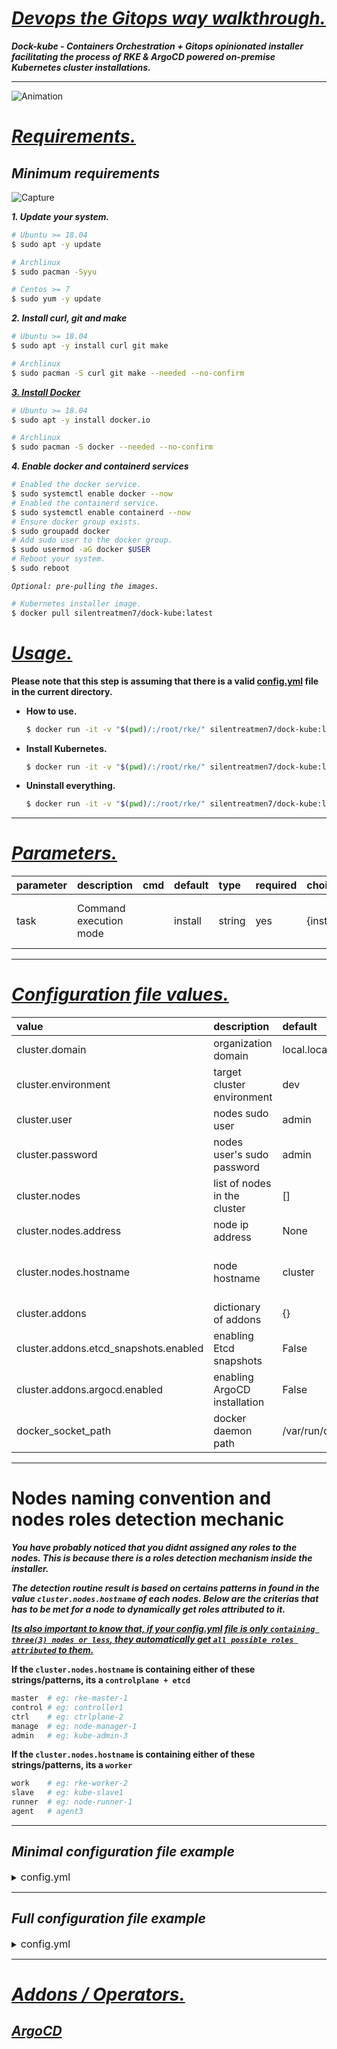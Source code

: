 # ***<ins>Devops the Gitops way walkthrough.</ins>***

***Dock-kube - Containers Orchestration + Gitops opinionated installer facilitating the process of RKE & ArgoCD powered on-premise Kubernetes cluster installations.***

---

![Animation](https://user-images.githubusercontent.com/102635491/169345280-b262c112-b55b-4a07-9600-e31e0fbfa097.gif)

# *<ins>Requirements.</ins>*

## ***Minimum requirements***

![Capture](https://user-images.githubusercontent.com/102635491/164043817-7143bfae-a8a8-47ed-9ac5-23f74c86c82d.PNG)

***1. Update your system.***

```bash
# Ubuntu >= 18.04
$ sudo apt -y update

# Archlinux
$ sudo pacman -Syyu

# Centos >= 7
$ sudo yum -y update
```

***2. Install curl, git and make***

```bash
# Ubuntu >= 18.04
$ sudo apt -y install curl git make

# Archlinux
$ sudo pacman -S curl git make --needed --no-confirm
```

[***3. Install Docker***](https://docs.docker.com/engine/install/)

```bash
# Ubuntu >= 18.04
$ sudo apt -y install docker.io

# Archlinux
$ sudo pacman -S docker --needed --no-confirm
```

***4. Enable docker and containerd services***

```bash
# Enabled the docker service.
$ sudo systemctl enable docker --now
# Enabled the containerd service.
$ sudo systemctl enable containerd --now
# Ensure docker group exists.
$ sudo groupadd docker
# Add sudo user to the docker group.
$ sudo usermod -aG docker $USER
# Reboot your system.
$ sudo reboot
```
  
*`Optional: pre-pulling the images.`*
  
```bash
# Kubernetes installer image.
$ docker pull silentreatmen7/dock-kube:latest
```

# *<ins>Usage.</ins>*

**Please note that this step is assuming that there is a valid [config.yml](#*minimal-configuration-file-example*) file in the current directory.**

- **How to use.**

  ```bash
  $ docker run -it -v "$(pwd)/:/root/rke/" silentreatmen7/dock-kube:latest [TASK]
  ```

- **Install Kubernetes.**

  ```bash
  $ docker run -it -v "$(pwd)/:/root/rke/" silentreatmen7/dock-kube:latest install
  ```

- **Uninstall everything.**

  ```bash
  $ docker run -it -v "$(pwd)/:/root/rke/" silentreatmen7/dock-kube:latest remove
  ```

---

# *<ins>Parameters.</ins>*

| parameter      | description                                     | cmd  | default | type   | required | choices          | dependencies                                                                                                 |
| :------------- | :---------------------------------------------- | :--- | :------ | :----- | :------- | :--------------- | :---------------------------------------------------------------------------------------------------------   |
| task           | Command execution mode                          |      | install | string | yes      | {install,remove} | [Minimum requirements](#minimum-requirements) and [A config.yml file](#*minimal-configuration-file-example*) |

---

# *<ins>Configuration file values.</ins>*

| value                                 | description                          | default              | type   | required                                                                                       |
| :------------------------------------ | :----------------------------------- | :------------------- | :----- | :--------------------------------------------------------------------------------------------- |
| cluster.domain                        | organization domain                  | local.local          | string | yes                                                                                            |
| cluster.environment                   | target cluster environment           | dev                  | string | yes                                                                                            |
| cluster.user                          | nodes sudo user                      | admin                | string | yes                                                                                            |
| cluster.password                      | nodes user's sudo password           | admin                | string | yes                                                                                            |
| cluster.nodes                         | list of nodes in the cluster         | []                   | list   | yes                                                                                            |
| cluster.nodes.address                 | node ip address                      | None                 | string | yes                                                                                            |
| cluster.nodes.hostname                | node hostname                        | cluster              | string | [see the nodes naming convention](#nodes-naming-convention-and-nodes-roles-detection-mechanic) |
| cluster.addons                        | dictionary of addons                 | {}                   | dict   | no                                                                                             |
| cluster.addons.etcd_snapshots.enabled | enabling Etcd snapshots              | False                | bool   | no                                                                                             |
| cluster.addons.argocd.enabled         | enabling ArgoCD installation         | False                | bool   | no                                                                                             |
| docker_socket_path                    | docker daemon path                   | /var/run/docker.sock | string | no                                                                                             |

---

# Nodes naming convention and nodes roles detection mechanic

***You have probably noticed that you didnt assigned any roles to the nodes. This is because there is a roles detection mechanism inside the installer.***  

***The detection routine result is based on certains patterns in found in the value `cluster.nodes.hostname` of each nodes. Below are the criterias that has to be met for a node to dynamically get roles attributed to it.*** 

***<ins>Its also important to know that, if your [config.yml](#*minimal-configuration-file-example*) file is only `containing three(3) nodes or less`, they automatically get `all possible roles attributed` to them.</ins>***


**If the `cluster.nodes.hostname` is containing either of these strings/patterns, its a `controlplane + etcd`**

```bash
master  # eg: rke-master-1
control # eg: controller1
ctrl    # eg: ctrlplane-2
manage  # eg: node-manager-1
admin   # eg: kube-admin-3
```

**If the `cluster.nodes.hostname` is containing either of these strings/patterns, its a `worker`**

```bash
work    # eg: rke-worker-2
slave   # eg: kube-slave1
runner  # eg: node-runner-1
agent   # agent3
```

---

## *Minimal configuration file example*

<details>

<summary><font size=3>config.yml</font></summary>

  ```yaml
 ---
  cluster:
    # Cluster name.
    name: 'cluster-lab'
    # Organization domain name.
    domain: local.local
    # Target environement.
    environment: dev
    # Remote nodes sudo user.
    user: admin
    # Remote nodes sudo user password.
    password: admin
    # List of nodes to include in the cluster.
    nodes:
      - address: 10.0.0.175
        hostname: node1
  ```

</details>

---

## *Full configuration file example*

<details>

<summary><font size=3>config.yml</font></summary>

  ```yaml
  ---
  cluster:
    # Cluster name.
    name: 'cluster-lab'
    # Organization domain name.
    domain: local.local
    # Target environement.
    environment: dev
    # Remote nodes sudo user.
    user: admin
    # Remote nodes sudo user password.
    password: admin
    # List of nodes to include in the cluster.
    nodes:
      - address: 10.10.10.11
        hostname: rkeqa-master-0
      - address: 10.10.10.12
        hostname: rkeqa-master-1
      - address: 10.10.10.13
        hostname: rkeqa-master-2
      - address: 10.10.10.14
        hostname: rkeqa-worker-0
      - address: 10.10.10.15
        hostname: rkeqa-worker-1
      - address: 10.10.10.16
        hostname: rkeqa-worker-2
  
    # Kubernetes cluster ingress basic settings.
    ingress:
      enabled: false
      controller: nginx
      network_mode: hostPort
  
    # Cluster's addons specifications.
    addons:
      # Cluster etcd snapshots taking.
      etcd_snapshots:
        enabled: false
        creation: '12h'
        retention: '24h'
      # ArgoCD deployment configuration.
      argocd:
        enabled: true
        ingress: false
        # Specify if ArgoCD should be installed with TLS encryption enabled.
        insecure: true
        namespace: argocd
        # Default ArgoCD local admin user password.
        admin_password: admin
  
        # In case you plan to deploy on this cluster from a remote ArgoCD setup, you should config this section. Otherwise, just leave it as it is.
        cluster:
          local: true
          server: 'https://kubernetes.default.svc'
  
        # ArgoCD deployment in bootstrap mode specifics configurations. (Recommended   but optional.)
        bootstrap:
          enabled: true
          git_repo: 'https://organizationame@dev.azure.com/organizationame/projectname/_git/argocd-bootstrap-dest'
          git_token: '0a0a00a0a0a0a0a00a0a0a0a0a00a0a0a0a0a00a0a0a0a0a00a0'
  
  # OPTIONAL - ArgoCD repositories credentials deployment section.
  repositories_creds:
      # Secret name
    - name: repocred-bitbucket-example
      # Repositories base url.
      repo_url: https://bitbucket.org/organizationinc
      # Login username.
      repo_username: username
      # AppAuth Token
      repo_password: password
  
      # Secret name
    - name: repocred-azure-example
      # Repositories base url.
      repo_url: https://organization@dev.azure.com/organization/
      # Login username.
      repo_username: 0a0a0a0a0a0a0a0a0a0a0a0a0a0a0a0a0a0a0a0a0a0a0a0aa0a0
      # AppAuth Token
      repo_password: 0a0a0a0a0a0a0a0a0a0a0a0a0a0a0a0a0a0a0a0a0a0a0a0aa0a0
  ```

</details>

---

# *<ins>Addons / Operators.</ins>*

## [***ArgoCD***](https://github.com/argoproj/argo-cd)
